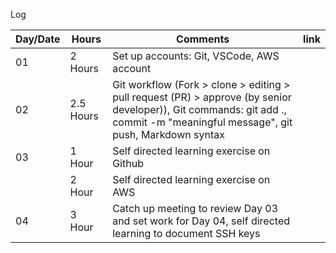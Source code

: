Log

 Day/Date | Hours | Comments| link |
|--|--|--| --|
| 01   |  2 Hours | Set up accounts: Git, VSCode, AWS account| |
| 02   |  2.5 Hours | Git workflow (Fork > clone > editing > pull request (PR) > approve (by senior developer)), Git commands: git add ., commit -m "meaningful message", git push, Markdown syntax| |
| 03   |  1 Hour | Self directed learning exercise on Github| |
|    |  2 Hour | Self directed learning exercise on AWS| |
| 04   |  3 Hour | Catch up meeting to review Day 03 and set work for Day 04, self directed learning to document SSH keys| |